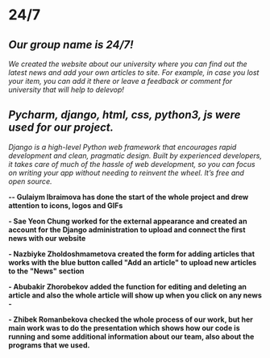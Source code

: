# 24/7

***Our group name is 24/7!***
-
*We created the website about our university where you can find out the latest news and add your own articles to site. For example, in case you lost your item, you can add it there or leave a feedback or comment for university that will help to delevop!*


***Pycharm, django, html, css, python3, js were used for our project.***
-
*Django is a high-level Python web framework that encourages rapid development and clean, pragmatic design. Built by experienced developers, it takes care of much of the hassle of web development, so you can focus on writing your app without needing to reinvent the wheel. It’s free and open source.*

**-- Gulaiym Ibraimova has done the start of the whole project and drew attention to icons, logos and GIFs**

**- Sae Yeon Chung worked for the external appearance and created an account for the Django administration to upload and connect the first news with our website**

**- Nazbiyke Zholdoshmametova created the form for adding articles that works with the blue button called "Add an article" to upload new articles to the "News" section**

**- Abubakir Zhorobekov added the function for editing and deleting an article and also the whole article will show up when you click on any news -**

**- Zhibek Romanbekova checked the whole process of our work, but her main work was to do the presentation which shows how our code is running and some additional information about our team, also about the programs that we used.**
